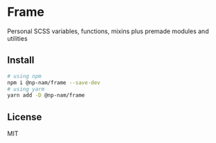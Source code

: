 # Frame

Personal SCSS variables, functions, mixins plus premade modules and utilities

## Install

```sh
# using npm
npm i @np-nam/frame --save-dev
# using yarm
yarn add -D @np-nam/frame
```

## License

MIT
